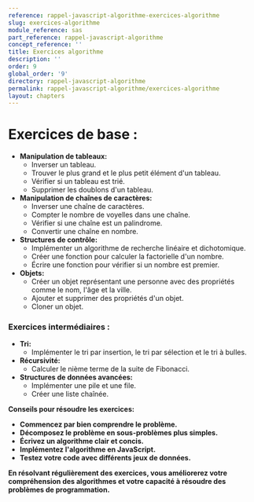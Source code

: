 ```yaml
---
reference: rappel-javascript-algorithme-exercices-algorithme
slug: exercices-algorithme
module_reference: sas
part_reference: rappel-javascript-algorithme
concept_reference: ''
title: Exercices algorithme
description: ''
order: 9
global_order: '9'
directory: rappel-javascript-algorithme
permalink: rappel-javascript-algorithme/exercices-algorithme
layout: chapters
---
```



# Exercices de base :

* **Manipulation de tableaux:**
    * Inverser un tableau.
    * Trouver le plus grand et le plus petit élément d'un tableau.
    * Vérifier si un tableau est trié.
    * Supprimer les doublons d'un tableau.
* **Manipulation de chaînes de caractères:**
    * Inverser une chaîne de caractères.
    * Compter le nombre de voyelles dans une chaîne.
    * Vérifier si une chaîne est un palindrome.
    * Convertir une chaîne en nombre.
* **Structures de contrôle:**
    * Implémenter un algorithme de recherche linéaire et dichotomique.
    * Créer une fonction pour calculer la factorielle d'un nombre.
    * Écrire une fonction pour vérifier si un nombre est premier.
* **Objets:**
    * Créer un objet représentant une personne avec des propriétés comme le nom, l'âge et la ville.
    * Ajouter et supprimer des propriétés d'un objet.
    * Cloner un objet.

### Exercices intermédiaires :

* **Tri:**
    * Implémenter le tri par insertion, le tri par sélection et le tri à bulles.
* **Récursivité:**
    * Calculer le nième terme de la suite de Fibonacci.
* **Structures de données avancées:**
    * Implémenter une pile et une file.
    * Créer une liste chaînée.


**Conseils pour résoudre les exercices:**

* **Commencez par bien comprendre le problème.**
* **Décomposez le problème en sous-problèmes plus simples.**
* **Écrivez un algorithme clair et concis.**
* **Implémentez l'algorithme en JavaScript.**
* **Testez votre code avec différents jeux de données.**

**En résolvant régulièrement des exercices, vous améliorerez votre compréhension des algorithmes et votre capacité à résoudre des problèmes de programmation.**